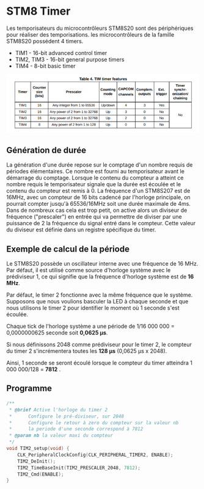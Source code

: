 ﻿# STM8 Timer

Les temporisateurs du microcontrôleurs STM8S20 sont des périphériques  pour réaliser des temporisations.
les microcontrôleurs de la famille STM8S20 possédent 4 timers.

 - TIM1 - 16-bit advanced control timer
 - TIM2, TIM3 - 16-bit general purpose timers
 - TIM4 - 8-bit basic timer

![Les timer](/timer/TIM_timer.png)

##  Génération de durée

La génération d'une durée repose sur le comptage d'un nombre requis de périodes élémentaires. 
Ce nombre est fourni au temporisateur avant le démarrage du comptage. Lorsque le contenu du compteur a atteint ce nombre requis le temporisateur signale que la durée est écoulée et le contenu du compteur est remis à 0.
La fréquence d'un STM8S207 est de 16MHz, avec un compteur de 16 bits cadencé par l'horloge principale, on pourrait compter jusqu'à 65536/16MHz soit une durée maximale de 4ms. Dans de nombreux cas cela est trop petit, on active alors un diviseur de fréquence ("prescaler") en entrée qui va permettre de diviser par une puissance de 2 la fréquence du signal entré dans le compteur.  Cette valeur du diviseur est définie dans un registre spécifique  du timer.

## Exemple de calcul de la période

Le STM8S20 possède un oscillateur interne avec une fréquence de 16 MHz. Par défaut, il est utilisé comme source d'horloge système avec le prédiviseur 1, ce qui signifie que la fréquence d'horloge système est de **16 MHz**. 

Par défaut, le timer 2 fonctionne avec la même fréquence que le système.
Supposons que nous voulions basculer la LED à chaque seconde et que nous utilisons le timer 2 pour identifier le moment où 1 seconde s'est écoulée.

Chaque tick de l'horloge système a une période de 1/16 000 000 = 0,0000000625 seconde soit **0,0625 µs**.

Si nous définissons 2048 comme prédiviseur pour le timer 2, le compteur du timer 2 s'incrémentera toutes les **128 µs** (0,0625 µs x 2048).

Ainsi, 1 seconde se seront écoulé lorsque le compteur du timer atteindra  1 000 000/128 = **7812** .



## Programme
```c
/**
 * @brief Active l'horloge du timer 2
 *      Configure le pré-diviseur, sur 2048
 *      Configure le retour à zero du compteur sur la valeur nb
 *      la periode d'une seconde correspond à 7812
 * @param nb la valeur maxi du compteur
 */
void TIM2_setup(void) {
    CLK_PeripheralClockConfig(CLK_PERIPHERAL_TIMER2, ENABLE);
    TIM2_DeInit();
    TIM2_TimeBaseInit(TIM2_PRESCALER_2048, 7812); 
    TIM2_Cmd(ENABLE);
}
```


